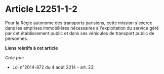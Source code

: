 # Article L2251-1-2

Pour la Régie autonome des transports parisiens, cette mission s'exerce dans les emprises immobilières nécessaires à
l'exploitation du service géré par cet établissement public et dans ses véhicules de transport public de personnes.

**Liens relatifs à cet article**

_Créé par_:

  - Loi n°2014-872 du 4 août 2014 - art. 23
